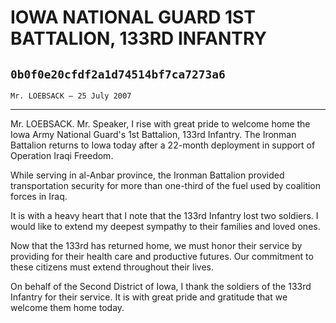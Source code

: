# IOWA NATIONAL GUARD 1ST BATTALION, 133RD INFANTRY
## `0b0f0e20cfdf2a1d74514bf7ca7273a6`
`Mr. LOEBSACK — 25 July 2007`

---


Mr. LOEBSACK. Mr. Speaker, I rise with great pride to welcome home 
the Iowa Army National Guard's 1st Battalion, 133rd Infantry. The 
Ironman Battalion returns to Iowa today after a 22-month deployment in 
support of Operation Iraqi Freedom.

While serving in al-Anbar province, the Ironman Battalion provided 
transportation security for more than one-third of the fuel used by 
coalition forces in Iraq.

It is with a heavy heart that I note that the 133rd Infantry lost two 
soldiers. I would like to extend my deepest sympathy to their families 
and loved ones.

Now that the 133rd has returned home, we must honor their service by 
providing for their health care and productive futures. Our commitment 
to these citizens must extend throughout their lives.

On behalf of the Second District of Iowa, I thank the soldiers of the 
133rd Infantry for their service. It is with great pride and gratitude 
that we welcome them home today.
